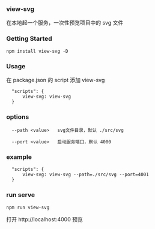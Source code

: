 ### view-svg

在本地起一个服务，一次性预览项目中的 svg 文件

### Getting Started

```
npm install view-svg -D
```

### Usage

在 package.json 的 script 添加 view-svg

```
  "scripts": {
      view-svg: view-svg
  }
```

### options

```
  --path <value>   svg文件目录，默认 ./src/svg

  --port <value>   启动服务端口，默认 4000
```

### example

```
  "scripts": {
      view-svg: view-svg --path=./src/svg --port=4001
  }
```

### run serve

```
npm run view-svg
```

打开 http://localhost:4000 预览
